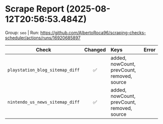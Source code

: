 # Scrape Report (2025-08-12T20:56:53.484Z)

Group: `seo`  |  Run: https://github.com/AlbertoRoca96/scraping-checks-scheduler/actions/runs/16920685897

| Check | Changed | Keys | Error |
|---|:---:|:--|:--|
| `playstation_blog_sitemap_diff` | ✅ | added, nowCount, prevCount, removed, source |  |
| `nintendo_us_news_sitemap_diff` | ✅ | added, nowCount, prevCount, removed, source |  |

